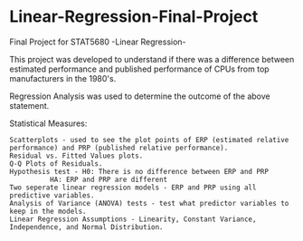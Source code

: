 # Linear-Regression-Final-Project
Final Project for STAT5680 -Linear Regression-

This project was developed to understand if there was a difference between estimated performance and published performance of CPUs from top manufacturers in the 1980's.

Regression Analysis was used to determine the outcome of the above statement.

Statistical Measures:

	Scatterplots - used to see the plot points of ERP (estimated relative performance) and PRP (published relative performance).
	Residual vs. Fitted Values plots.
	Q-Q Plots of Residuals.
 	Hypothesis test - H0: There is no difference between ERP and PRP
			  HA: ERP and PRP are different
	Two seperate linear regression models - ERP and PRP using all predictive variables.
 	Analysis of Variance (ANOVA) tests - test what predictor variables to keep in the models.
	Linear Regression Assumptions - Linearity, Constant Variance, Independence, and Normal Distribution.
